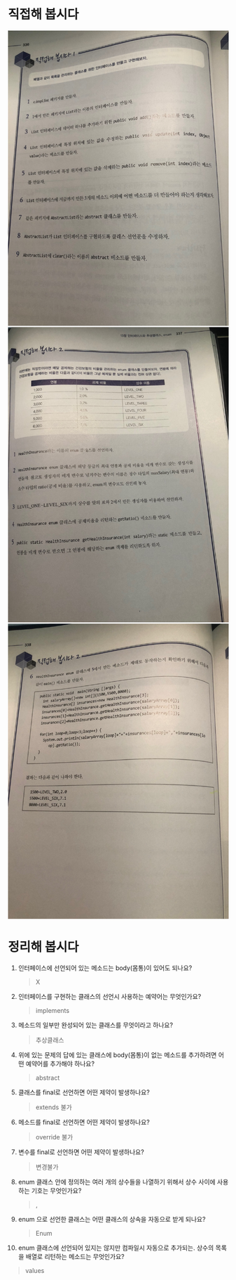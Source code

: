 # 직접해 봅시다

![img.png](img.png)
![img_1.png](img_1.png)
![img_2.png](img_2.png)

# 정리해 봅시다
1. 인터페이스에 선언되어 있는 메소드는 body(몸통)이 있어도 되나요?

   > X

2. 인터페이스를 구현하는 클래스의 선언시 사용하는 예약어는 무엇인가요?

   > implements

3. 메소드의 일부만 완성되어 있는 클래스를 무엇이라고 하나요?

   > 추상클래스

4. 위에 있는 문제의 답에 있는 클래스에 body(몸통)이 없는 메소드를 추가하려면 어떤 예약어를 추가해야 하나요?

   > abstract

5. 클래스를 final로 선언하면 어떤 제약이 발생하나요?

   > extends 불가

6. 메소드를 final로 선언하면 어떤 제약이 발생하나요?

   > override 불가

7. 변수를 final로 선언하면 어떤 제약이 발생하나요?

   > 변경불가

8. enum 클래스 안에 정의하는 여러 개의 상수들을 나열하기 위해서 상수 사이에 사용하는 기호는 무엇인가요?

   > ,

9. enum 으로 선언한 클래스는 어떤 클래스의 상속을 자동으로 받게 되나요?

   > Enum

10. enum 클래스에 선언되어 있지는 않지만 컴파일시 자동으로 추가되는. 상수의 목록을 배열로 리턴하는 메소드는 무엇인가요?

   > values

